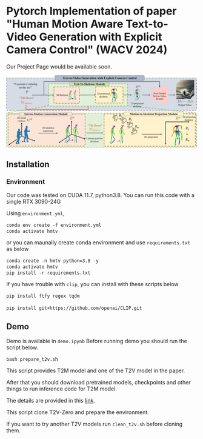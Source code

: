# Pytorch Implementation of paper "Human Motion Aware Text-to-Video Generation with Explicit Camera Control" (WACV 2024)


Our Project Page would be available soon.


![Our frameworks](assets/main_figure_final.jpg)

## Installation

### Environment
Our code was tested on CUDA 11.7, python3.8.
You can run this code with a single RTX 3090-24G

Using `environment.yml`,
```
conda env create -f environment.yml
conda activate hmtv
```
or you can maunally create conda environment and use `requirements.txt` as below

```
conda create -n hmtv python=3.8 -y
conda activate hmtv
pip install -r requirements.txt
```

If you have trouble with `clip`, you can install with these scripts below

```
pip install ftfy regex tqdm

pip install git+https://github.com/openai/CLIP.git 
```


## Demo
Demo is available in `demo.ipynb`
Before running demo you should run the script below.
```
bash prepare_t2v.sh  
```

This script provides T2M model and one of the T2V model in the paper.

After that you should download pretrained models, checkpoints and other things to run inference code for T2M model.

The details are provided in this [link](https://github.com/Mael-zys/T2M-GPT).

This script clone T2V-Zero and prepare the environment.

If you want to try another T2V models run `clean_t2v.sh` before cloning them.
